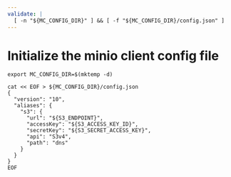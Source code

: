 ```yaml
---
validate: |
  [ -n "${MC_CONFIG_DIR}" ] && [ -f "${MC_CONFIG_DIR}/config.json" ]
---
```


# Initialize the minio client config file

```shell
export MC_CONFIG_DIR=$(mktemp -d)
```

```shell
cat << EOF > ${MC_CONFIG_DIR}/config.json
{
  "version": "10",
  "aliases": {
    "s3": {
      "url": "${S3_ENDPOINT}",
      "accessKey": "${S3_ACCESS_KEY_ID}",
      "secretKey": "${S3_SECRET_ACCESS_KEY}",
      "api": "S3v4",
      "path": "dns"
    }
  }
}
EOF
```
